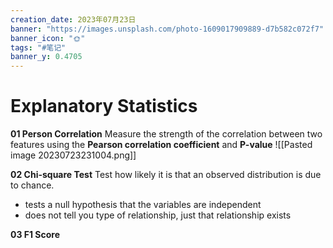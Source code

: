 ```yaml
---
creation_date: 2023年07月23日
banner: "https://images.unsplash.com/photo-1609017909889-d7b582c072f7"
banner_icon: "🌞"
tags: "#笔记"
banner_y: 0.4705
---
```


# Explanatory Statistics


**01 Person Correlation**
Measure the strength of the correlation between two features using the **Pearson correlation coefficient** and **P-value**
![[Pasted image 20230723231004.png]]

**02 Chi-square Test**
Test how likely it is that an observed distribution is due to chance. 
- tests a null hypothesis that the variables are independent
- does not tell you type of relationship, just that relationship exists

**03 F1 Score**

